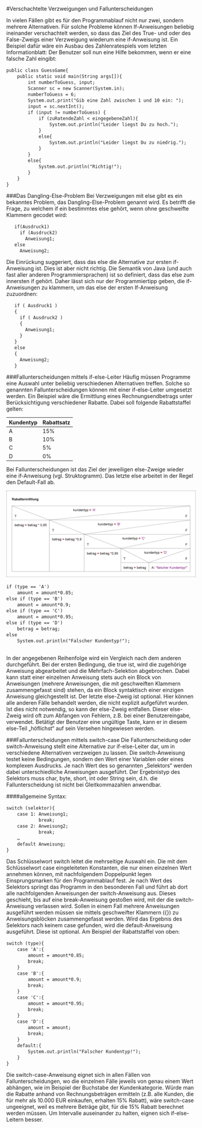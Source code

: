 #Verschachtelte Verzweigungen und Fallunterscheidungen 

In vielen Fällen gibt es für den Programmablauf nicht nur zwei, sondern mehrere Alternativen. Für solche Probleme können If-Anweisungen beliebig ineinander verschachtelt werden, so dass das Ziel des True- und oder des False-Zweigs einer Verzweigung wiederum eine if-Anweisung ist. Ein Beispiel dafür wäre ein Ausbau des Zahlenratespiels vom letzten Informationblatt: Der Benutzer soll nun eine Hilfe bekommen, wenn er eine falsche Zahl eingibt:
```
public class GuessGame{
    public static void main(String args[]){
        int numberToGuess, input;
        Scanner sc = new Scanner(System.in);
        numberToGuess = 6;
        System.out.print("Gib eine Zahl zwischen 1 und 10 ein: ");
        input = sc.nextInt();
        if (input != numberToGuess) {
            if (zuRatendeZahl < eingegebeneZahl){
                System.out.println("Leider liegst Du zu hoch.");
            }
            else{
                System.out.println("Leider liegst Du zu niedrig.");
            }            
        }
        else{
            System.out.println("Richtig!");
        }
    }
}
```
###Das Dangling-Else-Problem
Bei Verzweigungen mit else gibt es ein bekanntes Problem, das Dangling-Else-Problem genannt wird. Es betrifft die Frage, zu welchem if ein bestimmtes else gehört, wenn ohne geschweifte Klammern gecodet wird: 
```
   if(Ausdruck1)
     if (Ausdruck2)
       Anweisung1;
   else
     Anweisung2;
```
Die Einrückung suggeriert, dass das else die Alternative zur ersten if-Anweisung ist. Dies ist aber nicht richtig. Die Semantik von Java (und auch fast aller anderen Programmiersprachen) ist so definiert, dass das else zum innersten if gehört. Daher lässt sich nur der Programmiertipp geben, die if-Anweisungen zu klammern, um das else der ersten If-Anweisung zuzuordnen:

```   
   if ( Ausdruck1 )
   {
     if ( Ausdruck2 )
     {
       Anweisung1;
     }
   }
   else
   {
     Anweisung2;
   }
```
###Fallunterscheidungen mittels if-else-Leiter
Häufig müssen Programme eine Auswahl unter beliebig verschiedenen Alternativen treffen. Solche so genannten Fallunterscheidungen können mit einer if-else-Leiter umgesetzt werden. Ein Beispiel wäre die Ermittlung eines Rechnungsendbetrags unter Berücksichtigung verschiedener Rabatte. Dabei soll folgende Rabattstaffel gelten:

Kundentyp | Rabattsatz 
-------- | --------      
A | 15%
B | 10%
C | 5%
D | 0%  

Bei Fallunterscheidungen ist das Ziel der jeweiligen else-Zweige wieder eine if-Anweisung (vgl. Struktogramm). Das letzte else arbeitet in der Regel den Default-Fall ab.  

![](./imgs/Rabattermittlung.png)
```
if (type == 'A')
    amount = amount*0.85;
else if (type == 'B')
    amount = amount*0.9;
else if (type == 'C')
    amount = amount*0.95;
else if (type == 'D')
    betrag = betrag;
else
    System.out.println("Falscher Kundentyp!");
    
```
In der angegebenen Reihenfolge wird ein Vergleich nach dem anderen durchgeführt. Bei der ersten Bedingung, die true ist, wird die zugehörige Anweisung abgearbeitet und die Mehrfach-Selektion abgebrochen. Dabei kann statt einer einzelnen Anweisung stets auch ein Block von Anweisungen (mehrere Anweisungen, die mit geschweiften Klammern zusammengefasst sind) stehen, da ein Block syntaktisch einer einzigen Anweisung gleichgestellt ist. Der letzte else-Zweig ist optional. Hier können alle anderen Fälle behandelt werden, die nicht explizit aufgeführt wurden. Ist dies nicht notwendig, so kann der else-Zweig entfallen. 
Dieser else-Zweig wird oft zum Abfangen von Fehlern, z.B. bei einer Benutzereingabe, verwendet. Betätigt der Benutzer eine ungültige Taste, kann er in diesem else-Teil „höflichst“ auf sein Versehen hingewiesen werden.

###Fallunterscheidungen mittels switch-case
Die Fallunterscheidung oder switch-Anweisung stellt eine Alternative zur if-else-Leiter dar, um in verschiedene Alternativen verzweigen zu lassen. Die switch-Anweisung testet keine Bedingungen, sondern den Wert einer Variablen oder eines komplexen Ausdrucks. Je nach Wert des so genannten „Selektors“ werden dabei unterschiedliche Anweisungen ausgeführt. Der Ergebnistyp des Selektors muss char, byte, short, int oder String sein, d.h. die Fallunterscheidung ist nicht bei Gleitkommazahlen anwendbar. 

####allgemeine Syntax:
```
switch (selektor){
    case 1: Anweisung1; 
            break;
    case 2: Anweisung2; 
            break;
	…
    default Anweisung;
}
```

Das Schlüsselwort switch leitet die mehrseitige Auswahl ein. Die mit dem Schlüsselwort case eingeleiteten Konstanten, die nur einen einzelnen Wert annehmen können, mit nachfolgendem Doppelpunkt legen Einsprungsmarken für den Programmablauf fest. Je nach Wert des Selektors springt das Programm in den besonderen Fall und führt ab dort alle nachfolgenden Anweisungen der switch-Anweisung aus. Dieses geschieht, bis auf eine break-Anweisung gestoßen wird, mit der die switch-Anweisung verlassen wird. Sollen in einem Fall mehrere Anweisungen ausgeführt werden müssen sie mittels geschweifter Klammern ({}) zu Anweisungsblöcken zusammengefasst werden. Wird das Ergebnis des Selektors nach keinem case gefunden, wird die default-Anweisung ausgeführt. Diese ist optional. Am Beispiel der Rabattstaffel von oben:
```
switch (type){
    case 'A':{
        amount = amount*0.85;
        break;
    }
    case 'B':{
        amount = amount*0.9;
        break;
    }
    case 'C':{
        amount = amount*0.95;
        break;
    }
    case 'D':{
        amount = amount;
        break;
    }
    default:{
        System.out.println("Falscher Kundentyp!");
    }
}
```
Die switch-case-Anweisung eignet sich in allen Fällen von Fallunterscheidungen, wo die einzelnen Fälle jeweils von genau einem Wert abhängen, wie im Beispiel der Buchstabe der Kundenkategorie. Würde man die Rabatte anhand von Rechnungsbeträgen ermitteln (z.B. alle Kunden, die für mehr als 10.000 EUR einkaufen, erhalten 15% Rabatt), wäre switch-case ungeeignet, weil es mehrere Beträge gibt, für die 15% Rabatt berechnet werden müssen. Um Intervalle auseinander zu halten, eignen sich if-else-Leitern besser. 